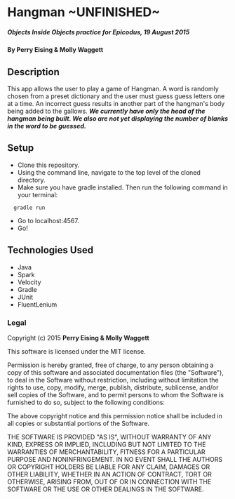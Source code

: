 # Hangman ~UNFINISHED~

##### _Objects Inside Objects practice for Epicodus, 19 August 2015_

#### By **Perry Eising & Molly Waggett**

## Description

This app allows the user to play a game of Hangman. A word is randomly chosen from a preset dictionary and the user must guess guess letters one at a time. An incorrect guess results in another part of the hangman's body being added to the gallows. _**We currently have only the head of the hangman being built. We also are not yet displaying the number of blanks in the word to be guessed.**_

## Setup

* Clone this repository.
* Using the command line, navigate to the top level of the cloned directory.
* Make sure you have gradle installed. Then run the following command in your terminal:
```
  gradle run
```
* Go to localhost:4567.
* Go!

## Technologies Used

* Java
* Spark
* Velocity
* Gradle
* JUnit
* FluentLenium

### Legal

Copyright (c) 2015 **Perry Eising & Molly Waggett**

This software is licensed under the MIT license.

Permission is hereby granted, free of charge, to any person obtaining a copy
of this software and associated documentation files (the "Software"), to deal
in the Software without restriction, including without limitation the rights
to use, copy, modify, merge, publish, distribute, sublicense, and/or sell
copies of the Software, and to permit persons to whom the Software is
furnished to do so, subject to the following conditions:

The above copyright notice and this permission notice shall be included in
all copies or substantial portions of the Software.

THE SOFTWARE IS PROVIDED "AS IS", WITHOUT WARRANTY OF ANY KIND, EXPRESS OR
IMPLIED, INCLUDING BUT NOT LIMITED TO THE WARRANTIES OF MERCHANTABILITY,
FITNESS FOR A PARTICULAR PURPOSE AND NONINFRINGEMENT. IN NO EVENT SHALL THE
AUTHORS OR COPYRIGHT HOLDERS BE LIABLE FOR ANY CLAIM, DAMAGES OR OTHER
LIABILITY, WHETHER IN AN ACTION OF CONTRACT, TORT OR OTHERWISE, ARISING FROM,
OUT OF OR IN CONNECTION WITH THE SOFTWARE OR THE USE OR OTHER DEALINGS IN
THE SOFTWARE.
